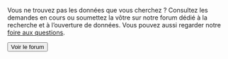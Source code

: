Vous ne trouvez pas les données que vous cherchez ? 
Consultez les demandes en cours ou soumettez la vôtre sur notre forum dédié à la recherche et à l’ouverture de données. Vous pouvez aussi regarder notre [foire aux questions](https://guides.data.gouv.fr/foire-aux-questions). 

<button href="https://forum.data.gouv.fr/c/recherche-et-ouverture-de-donnees/8">Voir le forum</button>
